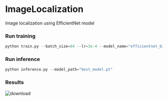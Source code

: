 # ImageLocalization

Image localization using EfficientNet model

### Run training 
```python
python train.py --batch_size=64 --lr=3e-4 --model_name="efficientnet_b3a"
```

### Run inference
```python
python inference.py --model_path="best_model.pt"
```
### Results
![download](https://user-images.githubusercontent.com/50166164/208833218-ce916470-b9c7-457b-9549-ad5118330432.png)
